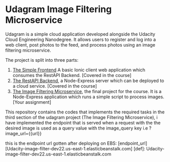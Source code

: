 # Udagram Image Filtering Microservice

Udagram is a simple cloud application developed alongside the Udacity Cloud Engineering Nanodegree. It allows users to register and log into a web client, post photos to the feed, and process photos using an image filtering microservice.

The project is split into three parts:
1. [The Simple Frontend](https://github.com/udacity/cloud-developer/tree/master/course-02/exercises/udacity-c2-frontend)
A basic Ionic client web application which consumes the RestAPI Backend. [Covered in the course]
2. [The RestAPI Backend](https://github.com/udacity/cloud-developer/tree/master/course-02/exercises/udacity-c2-restapi), a Node-Express server which can be deployed to a cloud service. [Covered in the course]
3. [The Image Filtering Microservice](https://github.com/udacity/cloud-developer/tree/master/course-02/project/image-filter-starter-code), the final project for the course. It is a Node-Express application which runs a simple script to process images. [Your assignment]

This repository contains the codes that implements the required tasks in the third section of the udagram project (The Image Filtering Microservice), i have implemented the endpoint that is served when a request with the the desired image is used as a query value with the image_query key i.e ?image_url={{url}}

this is the endpoint url gotten after deploying on EBS: [endpoint_url][Udacity-image-filter-dev22.us-east-1.elasticbeanstalk.com]
[def]: Udacity-image-filter-dev22.us-east-1.elasticbeanstalk.com
